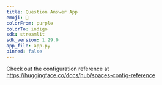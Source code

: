```yaml
---
title: Question Answer App
emoji: 🚀
colorFrom: purple
colorTo: indigo
sdk: streamlit
sdk_version: 1.29.0
app_file: app.py
pinned: false
---
```


Check out the configuration reference at https://huggingface.co/docs/hub/spaces-config-reference
